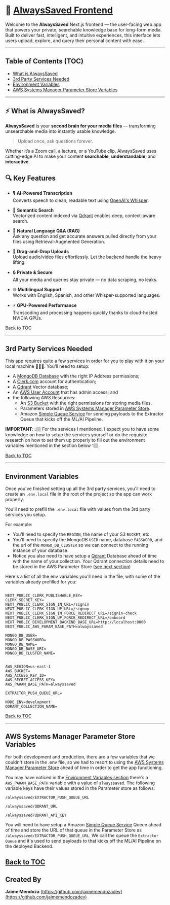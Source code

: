 # 🧠 [AlwaysSaved Frontend](https://github.com/jaimemendozadev/alwayssaved-fe-app)

Welcome to the **AlwaysSaved** Next.js frontend — the user-facing web app that powers your private, searchable knowledge base for long-form media. Built to deliver fast, intelligent, and intuitive experiences, this interface lets users upload, explore, and query their personal content with ease.

---

## Table of Contents (TOC)

- [What is AlwaysSaved](#-what-is-alwayssaved)
- [3rd Party Services Needed](#3rd-party-services-needed)
- [Environment Variables](#environment-variables)
- [AWS Systems Manager Parameter Store Variables](#aws-systems-manager-parameter-store-variables)

---

## ⚡ What is AlwaysSaved?

**AlwaysSaved** is your **second brain for your media files** — transforming unsearchable media into instantly usable knowledge.

> Upload once, ask questions forever.

Whether it’s a Zoom call, a lecture, or a YouTube clip, AlwaysSaved uses cutting-edge AI to make your content **searchable**, **understandable**, and **interactive**.


## 🔍 Key Features

- 🎙️ **AI-Powered Transcription**  
  Converts speech to clean, readable text using [OpenAI's Whisper](https://openai.com/research/whisper).

- 🧠 **Semantic Search**  
  Vectorized content indexed via [Qdrant](https://qdrant.tech/) enables deep, context-aware search.

- 🤖 **Natural Language Q&A (RAG)**  
  Ask any question and get accurate answers pulled directly from your files using Retrieval-Augmented Generation.

- 🚀 **Drag-and-Drop Uploads**  
  Upload audio/video files effortlessly. Let the backend handle the heavy lifting.

- 🔒 **Private & Secure**  
  All your media and queries stay private — no data scraping, no leaks.

- 🌐 **Multilingual Support**  
  Works with English, Spanish, and other Whisper-supported languages.

- ⚡ **GPU-Powered Performance**  
  Transcoding and processing happens quickly thanks to cloud-hosted NVIDIA GPUs.


[Back to TOC](#table-of-contents-toc)

---


## 3rd Party Services Needed

This app requires quite a few services in order for you to play with it on your local machine 👩🏽‍💻. You'll need to setup:

- A <a href="https://www.mongodb.com/products/platform/atlas-database" target="_blank">MongoDB Database</a> with the right IP Address permissions;
- A <a href="https://clerk.com/" target="_blank">Clerk.com</a> account for authentication;
- A <a href="https://qdrant.tech/" target="_blank">Qdrant</a> Vector database;
- An <a href="https://aws.amazon.com/" target="_blank">AWS User Account</a> that has admin access; and
- the following AWS Resources: 
  - An <a href="https://aws.amazon.com/s3/" target="_blank">S3 Bucket</a> with the right permissions for storing media files.
  - Parameters stored in <a href="https://aws.amazon.com/systems-manager/" target="_blank">AWS Systems Manager Parameter Store</a>.
  - Amazon <a href = "https://aws.amazon.com/sqs/" target="_blank">Simple Queue Service</a> for sending payloads to the Extractor Queue that kicks off the ML/AI Pipeline.

<strong>IMPORTANT</strong>: 👆🏽 For the services I mentioned, I expect you to have some knowledge on how to setup the services yourself or do the requisite research on how to set them up properly to fill out the environment variables mentioned in the section below 👇🏽.

[Back to TOC](#table-of-contents-toc)

---


## Environment Variables

Once you've finished setting up all the 3rd party services, you'll need to create an `.env.local` file in the root of the project so the app can work properly.

You'll need to prefill the `.env.local` file with values from the 3rd party services you setup.

For example:

- You'll need to specify the `REGION`, the name of your S3 `BUCKET`, etc.
- You'll need to specify the MongoDB `USER` name, database `PASSWORD`, and the url of the `MONGO_DB_CLUSTER` so we can connect to the running instance of your database.
- Notice you also need to have setup a <a href="https://qdrant.tech/" target="_blank">Qdrant</a> Database ahead of time with the name of your collection. Your Qdrant connection details need to be stored in the AWS Parameter Store (<a href="#aws-systems-manager-parameter-store-variables">see next section</a>) 

Here's a list of all the env variables you'll need in the file, with some of the variables already prefilled for you:

```

NEXT_PUBLIC_CLERK_PUBLISHABLE_KEY=
CLERK_SECRET_KEY=
NEXT_PUBLIC_CLERK_SIGN_IN_URL=/signin
NEXT_PUBLIC_CLERK_SIGN_UP_URL=/signup
NEXT_PUBLIC_CLERK_SIGN_IN_FORCE_REDIRECT_URL=/signin-check
NEXT_PUBLIC_CLERK_SIGN_UP_FORCE_REDIRECT_URL=/onboard
NEXT_PUBLIC_DEVELOPMENT_BACKEND_BASE_URL=http://localhost:8000
NEXT_PUBLIC_AWS_PARAM_BASE_PATH=alwayssaved

MONGO_DB_USER=
MONGO_DB_PASSWORD=
MONGO_DB_NAME=
MONGO_DB_BASE_URI=
MONGO_DB_CLUSTER_NAME=


AWS_REGION=us-east-1
AWS_BUCKET=
AWS_ACCESS_KEY_ID=
AWS_SECRET_ACCESS_KEY=
AWS_PARAM_BASE_PATH=alwayssaved

EXTRACTOR_PUSH_QUEUE_URL=

NODE_ENV=development
QDRANT_COLLECTION_NAME=

```

[Back to TOC](#table-of-contents-toc)


---


## AWS Systems Manager Parameter Store Variables

For both development and production, there are a few variables that we couldn't store in the .env file, so we had to resort to using the <a href="https://aws.amazon.com/systems-manager/" target="_blank">AWS Systems Manager Parameter Store</a> ahead of time in order to get the app functioning. 

You may have noticed in the <a href="#environment-variables">Environment Variables section</a> there's a `AWS_PARAM_BASE_PATH` variable with a value of `alwayssaved`. The following variable keys have their values stored in the Parameter store as follows:

```
/alwayssaved/EXTRACTOR_PUSH_QUEUE_URL

/alwayssaved/QDRANT_URL

/alwayssaved/QDRANT_API_KEY
```

You will need to have setup a Amazon <a href = "https://aws.amazon.com/sqs/" target="_blank">Simple Queue Service</a> Queue ahead of time and store the URL of that queue in the Parameter Store as `/alwayssaved/EXTRACTOR_PUSH_QUEUE_URL`. We call the queue the `Extractor Queue` and it's used to send payloads to that kicks off the ML/AI Pipeline on the deployed Backend.


[Back to TOC](#table-of-contents-toc)
---

## Created By

**Jaime Mendoza**
[https://github.com/jaimemendozadev](https://github.com/jaimemendozadev)
